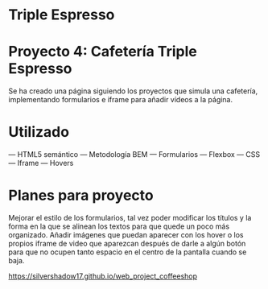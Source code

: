 # Triple Espresso

# Proyecto 4: Cafetería Triple Espresso

Se ha creado una página siguiendo los proyectos que simula una cafetería, implementando formularios e iframe para añadir vídeos a la página.

# Utilizado

— HTML5 semántico
— Metodología BEM
— Formularios
— Flexbox
— CSS
— Iframe
— Hovers

# Planes para proyecto

Mejorar el estilo de los formularios, tal vez poder modificar los títulos y la forma en la que se alinean los textos para que quede un poco más organizado. Añadir imágenes que puedan aparecer con los hover o los propios iframe de video que aparezcan después de darle a algún botón para que no ocupen tanto espacio en el centro de la pantalla cuando se baja.

https://silvershadow17.github.io/web_project_coffeeshop
